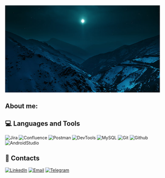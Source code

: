![Header](https://github.com/sanchizes/sanchizes/blob/84d577add2bd73955297cef142a3920db1196f7b/assets/mountains-nature-landscape-moon-wallpaper-preview.jpg)

## <b>About me:</b>
### 

## 💻 <b>Languages and Tools</b>
![Jira](https://img.shields.io/badge/-Jira-85A18E?style=for-the-badge&logo=jira&logoColor=1067E1)
![Confluence](https://img.shields.io/badge/-Confluence-85A18E?style=for-the-badge&logo=Confluence)
![Postman](https://img.shields.io/badge/-Postman-85A18E?style=for-the-badge&logo=Postman)
![DevTools](https://img.shields.io/badge/-DevTools-85A18E?style=for-the-badge&logo=devtools)
![MySQL](https://img.shields.io/badge/-MySQL-85A18E?style=for-the-badge&logo=MySQL)
![Git](https://img.shields.io/badge/-Git-85A18E?style=for-the-badge&logo=Git)
![Github](https://img.shields.io/badge/-Github-85A18E?style=for-the-badge&logo=Github)
![AndroidStudio](https://img.shields.io/badge/-AndroidStudio-85A18E?style=for-the-badge&logo=AndroidStudio)

## 🔗 <b>Contacts</b>

[![LinkedIn](https://img.shields.io/badge/-LinkedIn-85A18E?style=for-the-badge&logo=LinkedIn&logoColor=1067E1)](https://www.linkedin.com/in/oleksandr-pavlyk-477252230/)
[![Email](https://img.shields.io/badge/-Email-85A18E?style=for-the-badge&logo=gmail)](mailto:oleksandr.pavlyk03@gmail.com)
[![Telegram](https://img.shields.io/badge/-Telegram-85A18E?style=for-the-badge&logo=Telegram)](https://t.me/sanchizesss)
